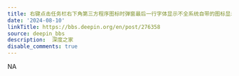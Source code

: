 ```yaml
---
title: 右键点击任务栏右下角第三方程序图标时弹窗最后一行字体显示不全系统自带的图标显示正常
date: '2024-08-10'
linkTitle: https://bbs.deepin.org/en/post/276358
source: deepin_bbs
description:  深度之家 
disable_comments: true
---
```

NA
